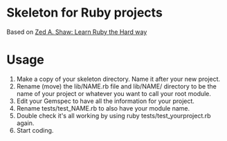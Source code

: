 # Skeleton for Ruby projects

Based on [Zed A. Shaw: Learn Ruby the Hard way](https://learnrubythehardway.org/book/ex46.html)

# Usage

1. Make a copy of your skeleton directory. Name it after your new project.
2. Rename (move) the lib/NAME.rb file and lib/NAME/ directory to be the name of your project or whatever you want to call your root module.
3. Edit your Gemspec to have all the information for your project.
4. Rename tests/test_NAME.rb to also have your module name.
5. Double check it's all working by using ruby tests/test_yourproject.rb again.
6. Start coding.
